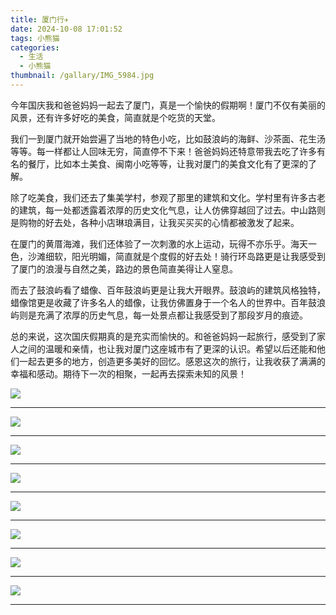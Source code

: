```yaml
---
title: 厦门行✈️
date: 2024-10-08 17:01:52
tags: 小熊猫
categories:
  - 生活
  - 小熊猫
thumbnail: /gallary/IMG_5984.jpg
---
```


今年国庆我和爸爸妈妈一起去了厦门，真是一个愉快的假期啊！厦门不仅有美丽的风景，还有许多好吃的美食，简直就是个吃货的天堂。

我们一到厦门就开始尝遍了当地的特色小吃，比如鼓浪屿的海鲜、沙茶面、花生汤等等。每一样都让人回味无穷，简直停不下来！爸爸妈妈还特意带我去吃了许多有名的餐厅，比如本土美食、闽南小吃等等，让我对厦门的美食文化有了更深的了解。

除了吃美食，我们还去了集美学村，参观了那里的建筑和文化。学村里有许多古老的建筑，每一处都透露着浓厚的历史文化气息，让人仿佛穿越回了过去。中山路则是购物的好去处，各种小店琳琅满目，让我买买买的心情都被激发了起来。

在厦门的黄厝海滩，我们还体验了一次刺激的水上运动，玩得不亦乐乎。海天一色，沙滩细软，阳光明媚，简直就是个度假的好去处！骑行环岛路更是让我感受到了厦门的浪漫与自然之美，路边的景色简直美得让人窒息。

而去了鼓浪屿看了蜡像、百年鼓浪屿更是让我大开眼界。鼓浪屿的建筑风格独特，蜡像馆更是收藏了许多名人的蜡像，让我仿佛置身于一个名人的世界中。百年鼓浪屿则是充满了浓厚的历史气息，每一处景点都让我感受到了那段岁月的痕迹。

总的来说，这次国庆假期真的是充实而愉快的。和爸爸妈妈一起旅行，感受到了家人之间的温暖和亲情，也让我对厦门这座城市有了更深的认识。希望以后还能和他们一起去更多的地方，创造更多美好的回忆。感恩这次的旅行，让我收获了满满的幸福和感动。期待下一次的相聚，一起再去探索未知的风景！

![](/gallary/IMG_5977.jpg)

---

<!-- more -->

![](/gallary/IMG_5976.jpg)

---

![](/gallary/IMG_5975.jpg)

---

![](/gallary/IMG_5986.jpg)

---

![](/gallary/IMG_5985.jpg)

---

![](/gallary/IMG_5982.jpg)

---

![](/gallary/IMG_5983.jpg)

---

![](/gallary/IMG_6028.jpg)

---
